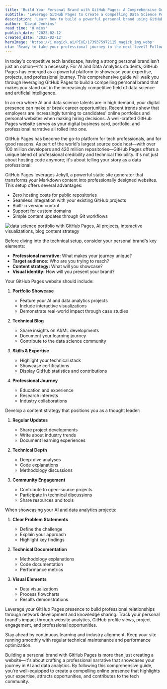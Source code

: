 ```yaml
---
title: 'Build Your Personal Brand with GitHub Pages: A Comprehensive Guide for AI & Data Analytics Students'
subtitle: 'Leverage GitHub Pages to Create a Compelling Data Science Portfolio'
description: 'Learn how to build a powerful personal brand using GitHub Pages as an AI & Data Analytics student. This comprehensive guide covers everything from technical setup to content strategy, helping you create a compelling online presence that showcases your expertise and attracts professional opportunities.'
author: 'David Jenkins'
read_time: '8 mins'
publish_date: '2025-02-12'
created_date: '2025-02-12'
heroImage: 'https://i.magick.ai/PIXE/1739375972115_magick_img.webp'
cta: 'Ready to take your professional journey to the next level? Follow us on LinkedIn for more expert insights on personal branding in tech and stay updated with the latest trends in AI and data analytics.'
---
```


In today's competitive tech landscape, having a strong personal brand isn't just an option—it's a necessity. For AI and Data Analytics students, GitHub Pages has emerged as a powerful platform to showcase your expertise, projects, and professional journey. This comprehensive guide will walk you through leveraging GitHub Pages to build a compelling personal brand that makes you stand out in the increasingly competitive field of data science and artificial intelligence.

In an era where AI and data science talents are in high demand, your digital presence can make or break career opportunities. Recent trends show that employers are increasingly turning to candidates' online portfolios and personal websites when making hiring decisions. A well-crafted GitHub Pages website serves as your digital business card, portfolio, and professional narrative all rolled into one.

GitHub Pages has become the go-to platform for tech professionals, and for good reasons. As part of the world's largest source code host—with over 100 million developers and 420 million repositories—GitHub Pages offers a unique blend of professional credibility and technical flexibility. It's not just about hosting code anymore; it's about telling your story as a data professional.

GitHub Pages leverages Jekyll, a powerful static site generator that transforms your Markdown content into professionally designed websites. This setup offers several advantages:

- Zero hosting costs for public repositories
- Seamless integration with your existing GitHub projects
- Built-in version control
- Support for custom domains
- Simple content updates through Git workflows

![data science portfolio with GitHub Pages, AI projects, interactive visualizations, blog content strategy](https://i.magick.ai/PIXE/1739375972118_magick_img.webp)

Before diving into the technical setup, consider your personal brand's key elements:

- **Professional narrative:** What makes your journey unique?
- **Target audience:** Who are you trying to reach?
- **Content strategy:** What will you showcase?
- **Visual identity:** How will you present your brand?

Your GitHub Pages website should include:

1. **Portfolio Showcase**
   - Feature your AI and data analytics projects
   - Include interactive visualizations
   - Demonstrate real-world impact through case studies

2. **Technical Blog**
   - Share insights on AI/ML developments
   - Document your learning journey
   - Contribute to the data science community

3. **Skills & Expertise**
   - Highlight your technical stack
   - Showcase certifications
   - Display GitHub statistics and contributions

4. **Professional Journey**
   - Education and experience
   - Research interests
   - Industry collaborations

Develop a content strategy that positions you as a thought leader:

1. **Regular Updates**
   - Share project developments
   - Write about industry trends
   - Document learning experiences

2. **Technical Depth**
   - Deep-dive analyses
   - Code explanations
   - Methodology discussions

3. **Community Engagement**
   - Contribute to open-source projects
   - Participate in technical discussions
   - Share resources and tools

When showcasing your AI and data analytics projects:

1. **Clear Problem Statements**
   - Define the challenge
   - Explain your approach
   - Highlight key findings

2. **Technical Documentation**
   - Methodology explanations
   - Code documentation
   - Performance metrics

3. **Visual Elements**
   - Data visualizations
   - Process flowcharts
   - Results demonstrations

Leverage your GitHub Pages presence to build professional relationships through network development and knowledge sharing. Track your personal brand's impact through website analytics, GitHub profile views, project engagement, and professional opportunities.

Stay ahead by continuous learning and industry alignment. Keep your site running smoothly with regular technical maintenance and performance optimization.

Building a personal brand with GitHub Pages is more than just creating a website—it's about crafting a professional narrative that showcases your journey in AI and data analytics. By following this comprehensive guide, you're well-equipped to create a compelling online presence that highlights your expertise, attracts opportunities, and contributes to the tech community.